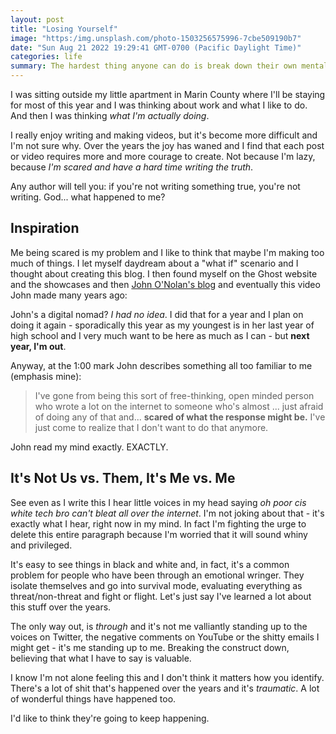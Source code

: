```yaml
---
layout: post
title: "Losing Yourself"
image: "https:/img.unsplash.com/photo-1503256575996-7cbe509190b7"
date: "Sun Aug 21 2022 19:29:41 GMT-0700 (Pacific Daylight Time)"
categories: life
summary: The hardest thing anyone can do is break down their own mental constructs, realizing they're toxic and destroy relationships. It's part of the journey.      
---
```


I was sitting outside my little apartment in Marin County where I'll be staying for most of this year and I was thinking about work and what I like to do. And then I was thinking _what I'm actually doing_.

I really enjoy writing and making videos, but it's become more difficult and I'm not sure why. Over the years the joy has waned and I find that each post or video requires more and more courage to create. Not because I'm lazy, because _I'm scared and have a hard time writing the truth_.

Any author will tell you: if you're not writing something true, you're not writing. God... what happened to me?

## Inspiration

Me being scared is my problem and I like to think that maybe I'm making too much of things. I let myself daydream about a "what if" scenario and I thought about creating this blog. I then found myself on the Ghost website and the showcases and then [John O'Nolan's blog](https://rediverge.com) and eventually this video John made many years ago:

John's a digital nomad? _I had no idea_. I did that for a year and I plan on doing it again - sporadically this year as my youngest is in her last year of high school and I very much want to be here as much as I can - but **next year, I'm out**.

Anyway, at the 1:00 mark John describes something all too familiar to me (emphasis mine):

> I've gone from being this sort of free-thinking, open minded person who wrote a lot on the internet to someone who's almost ... just afraid of doing any of that and... **scared of what the response might be.** I've just come to realize that I don't want to do that anymore.

John read my mind exactly. EXACTLY.

## It's Not Us vs. Them, It's Me vs. Me

See even as I write this I hear little voices in my head saying _oh poor cis white tech bro can't bleat all over the internet_. I'm not joking about that - it's exactly what I hear, right now in my mind. In fact I'm fighting the urge to delete this entire paragraph because I'm worried that it will sound whiny and privileged.

It's easy to see things in black and white and, in fact, it's a common problem for people who have been through an emotional wringer. They isolate themselves and go into survival mode, evaluating everything as threat/non-threat and fight or flight. Let's just say I've learned a lot about this stuff over the years.

The only way out, is _through_ and it's not me valliantly standing up to the voices on Twitter, the negative comments on YouTube or the shitty emails I might get - it's me standing up to me. Breaking the construct down, believing that what I have to say is valuable.

I know I'm not alone feeling this and I don't think it matters how you identify. There's a lot of shit that's happened over the years and it's _traumatic_. A lot of wonderful things have happened too. 

I'd like to think they're going to keep happening.